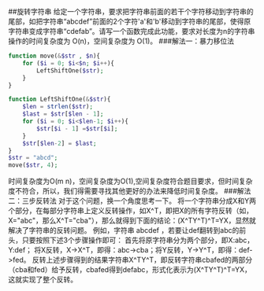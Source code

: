 ##旋转字符串
给定一个字符串，要求把字符串前面的若干个字符移动到字符串的尾部，如把字符串“abcdef”前面的2个字符'a'和'b'移动到字符串的尾部，使得原字符串变成字符串“cdefab”。请写一个函数完成此功能，要求对长度为n的字符串操作的时间复杂度为 O(n)，空间复杂度为 O(1)。
###解法一：暴力移位法
```php
function move(&$str , $n){
    for ($i = 0; $i<$n; $i++){
        LeftShiftOne($str);
    }
}

function LeftShiftOne(&$str){
    $len = strlen($str);
    $last = $str[$len - 1];
    for ($i = 0; $i<$len-1; $i++){
        $str[$i - 1] =$str[$i];
    }
    $str[$len-2] = $last;
}
$str = "abcd";
move($str, 4);

```
时间复杂度为O(m n)，空间复杂度为O(1),空间复杂度符合题目要求，但时间复杂度不符合，所以，我们得需要寻找其他更好的办法来降低时间复杂度。
###解法二：三步反转法
对于这个问题，换一个角度思考一下。
将一个字符串分成X和Y两个部分，在每部分字符串上定义反转操作，如X^T，即把X的所有字符反转（如，X="abc"，那么X^T="cba"），那么就得到下面的结论：(X^TY^T)^T=YX，显然就解决了字符串的反转问题。
例如，字符串 abcdef ，若要让def翻转到abc的前头，只要按照下述3个步骤操作即可：
首先将原字符串分为两个部分，即X:abc，Y:def；
将X反转，X->X^T，即得：abc->cba；将Y反转，Y->Y^T，即得：def->fed。
反转上述步骤得到的结果字符串X^TY^T，即反转字符串cbafed的两部分（cba和fed）给予反转，cbafed得到defabc，形式化表示为(X^TY^T)^T=YX，这就实现了整个反转。